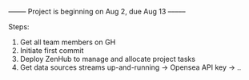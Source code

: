–––––   Project is beginning on Aug 2, due Aug 13   –––––

Steps:
1. Get all team members on GH
2. Initiate first commit
3. Deploy ZenHub to manage and allocate project tasks 
4. Get data sources streams up-and-running
    -> Opensea API key
    -> ..
